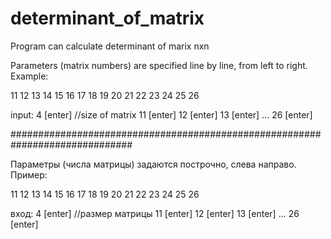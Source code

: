 # determinant_of_matrix
Program can calculate determinant of marix nxn


Parameters (matrix numbers) are specified line by line, from left to right.
Example:

11 12 13 14
15 16 17 18
19 20 21 22
23 24 25 26

input:
4 [enter] //size of matrix
11 [enter]
12 [enter]
13 [enter]
...
26 [enter]

##############################################################################

Параметры (числа матрицы) задаются построчно, слева направо.
Пример:

11 12 13 14
15 16 17 18
19 20 21 22
23 24 25 26

вход:
4 [enter] //размер матрицы
11 [enter]
12 [enter]
13 [enter]
...
26 [enter]
